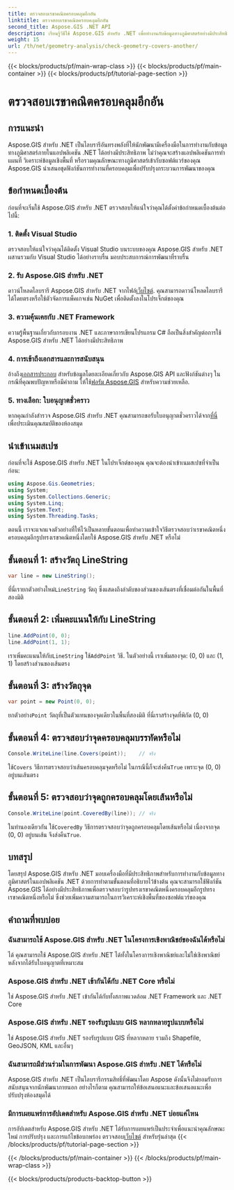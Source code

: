 ```yaml
---
title: ตรวจสอบเรขาคณิตครอบคลุมอีกอัน
linktitle: ตรวจสอบเรขาคณิตครอบคลุมอีกอัน
second_title: Aspose.GIS .NET API
description: เรียนรู้วิธีใช้ Aspose.GIS สำหรับ .NET เพื่อทำงานกับข้อมูลทางภูมิศาสตร์อย่างมีประสิทธิภาพ วิเคราะห์ข้อมูลเชิงพื้นที่ และผสานรวมคุณสมบัติการทำแผนที่เข้ากับแอปพลิเคชัน .NET ของคุณ
weight: 15
url: /th/net/geometry-analysis/check-geometry-covers-another/
---
```


{{< blocks/products/pf/main-wrap-class >}}
{{< blocks/products/pf/main-container >}}
{{< blocks/products/pf/tutorial-page-section >}}

# ตรวจสอบเรขาคณิตครอบคลุมอีกอัน

## การแนะนำ
Aspose.GIS สำหรับ .NET เป็นไลบรารีอันทรงพลังที่ให้นักพัฒนามีเครื่องมือในการทำงานกับข้อมูลทางภูมิศาสตร์ภายในแอปพลิเคชัน .NET ได้อย่างมีประสิทธิภาพ ไม่ว่าคุณจะสร้างแอปพลิเคชันการทำแผนที่ วิเคราะห์ข้อมูลเชิงพื้นที่ หรือรวมคุณลักษณะทางภูมิศาสตร์เข้ากับซอฟต์แวร์ของคุณ Aspose.GIS นำเสนอชุดฟังก์ชันการทำงานที่ครอบคลุมเพื่อปรับปรุงกระบวนการพัฒนาของคุณ
## ข้อกำหนดเบื้องต้น
ก่อนที่จะเริ่มใช้ Aspose.GIS สำหรับ .NET ตรวจสอบให้แน่ใจว่าคุณได้ตั้งค่าข้อกำหนดเบื้องต้นต่อไปนี้:
### 1. ติดตั้ง Visual Studio
ตรวจสอบให้แน่ใจว่าคุณได้ติดตั้ง Visual Studio บนระบบของคุณ Aspose.GIS สำหรับ .NET ผสานรวมกับ Visual Studio ได้อย่างราบรื่น มอบประสบการณ์การพัฒนาที่ราบรื่น
### 2. รับ Aspose.GIS สำหรับ .NET
 ดาวน์โหลดไลบรารี Aspose.GIS สำหรับ .NET จากไฟล์[เว็บไซต์](https://releases.aspose.com/gis/net/). คุณสามารถดาวน์โหลดไลบรารีได้โดยตรงหรือใช้ตัวจัดการแพ็คเกจเช่น NuGet เพื่อติดตั้งลงในโปรเจ็กต์ของคุณ
### 3. ความคุ้นเคยกับ .NET Framework
ความรู้พื้นฐานเกี่ยวกับกรอบงาน .NET และภาษาการเขียนโปรแกรม C# ถือเป็นสิ่งสำคัญต่อการใช้ Aspose.GIS สำหรับ .NET ได้อย่างมีประสิทธิภาพ
### 4. การเข้าถึงเอกสารและการสนับสนุน
 อ้างถึง[เอกสารประกอบ](https://reference.aspose.com/gis/net/) สำหรับข้อมูลโดยละเอียดเกี่ยวกับ Aspose.GIS API และฟังก์ชันต่างๆ ในกรณีที่คุณพบปัญหาหรือมีคำถาม ให้ใช้[ฟอรัม Aspose.GIS](https://forum.aspose.com/c/gis/33) สำหรับความช่วยเหลือ.
### 5. ทางเลือก: ใบอนุญาตชั่วคราว
 หากคุณกำลังสำรวจ Aspose.GIS สำหรับ .NET คุณสามารถขอรับใบอนุญาตชั่วคราวได้จาก[ที่นี่](https://purchase.aspose.com/temporary-license/) เพื่อประเมินคุณสมบัติของห้องสมุด

## นำเข้าเนมสเปซ
ก่อนที่จะใช้ Aspose.GIS สำหรับ .NET ในโปรเจ็กต์ของคุณ คุณจะต้องนำเข้าเนมสเปซที่จำเป็นก่อน:
```csharp
using Aspose.Gis.Geometries;
using System;
using System.Collections.Generic;
using System.Linq;
using System.Text;
using System.Threading.Tasks;
```

ตอนนี้ เราจะแจกแจงตัวอย่างที่ให้ไว้เป็นหลายขั้นตอนเพื่อทำความเข้าใจวิธีตรวจสอบว่าเรขาคณิตหนึ่งครอบคลุมอีกรูปทรงเรขาคณิตหนึ่งโดยใช้ Aspose.GIS สำหรับ .NET หรือไม่
## ขั้นตอนที่ 1: สร้างวัตถุ LineString
```csharp
var line = new LineString();
```
 ที่นี่เรายกตัวอย่างใหม่`LineString` วัตถุ ซึ่งแสดงถึงลำดับของส่วนของเส้นตรงที่เชื่อมต่อกันในพื้นที่สองมิติ
## ขั้นตอนที่ 2: เพิ่มคะแนนให้กับ LineString
```csharp
line.AddPoint(0, 0);
line.AddPoint(1, 1);
```
 เราเพิ่มคะแนนให้กับ`LineString` ใช้`AddPoint` วิธี. ในตัวอย่างนี้ เราเพิ่มสองจุด: (0, 0) และ (1, 1) โดยสร้างส่วนของเส้นตรง
## ขั้นตอนที่ 3: สร้างวัตถุจุด
```csharp
var point = new Point(0, 0);
```
 ยกตัวอย่าง`Point` วัตถุที่เป็นตัวแทนของจุดเดียวในพื้นที่สองมิติ ที่นี่เราสร้างจุดที่พิกัด (0, 0)
## ขั้นตอนที่ 4: ตรวจสอบว่าจุดครอบคลุมบรรทัดหรือไม่
```csharp
Console.WriteLine(line.Covers(point));    // จริง
```
 ใช้`Covers` วิธีการตรวจสอบว่าเส้นครอบคลุมจุดหรือไม่ ในกรณีนี้ก็จะส่งคืน`True` เพราะจุด (0, 0) อยู่บนเส้นตรง
## ขั้นตอนที่ 5: ตรวจสอบว่าจุดถูกครอบคลุมโดยเส้นหรือไม่
```csharp
Console.WriteLine(point.CoveredBy(line)); // จริง
```
ในทำนองเดียวกัน ใช้`CoveredBy` วิธีการตรวจสอบว่าจุดถูกครอบคลุมโดยเส้นหรือไม่ เนื่องจากจุด (0, 0) อยู่บนเส้น จึงส่งคืน`True`.

## บทสรุป
โดยสรุป Aspose.GIS สำหรับ .NET มอบเครื่องมือที่มีประสิทธิภาพสำหรับการทำงานกับข้อมูลทางภูมิศาสตร์ในแอปพลิเคชัน .NET ด้วยการทำตามขั้นตอนที่อธิบายไว้ข้างต้น คุณจะสามารถใช้ฟังก์ชัน Aspose.GIS ได้อย่างมีประสิทธิภาพเพื่อตรวจสอบว่ารูปทรงเรขาคณิตหนึ่งครอบคลุมอีกรูปทรงเรขาคณิตหนึ่งหรือไม่ ซึ่งช่วยเพิ่มความสามารถในการวิเคราะห์เชิงพื้นที่ของซอฟต์แวร์ของคุณ
## คำถามที่พบบ่อย
### ฉันสามารถใช้ Aspose.GIS สำหรับ .NET ในโครงการเชิงพาณิชย์ของฉันได้หรือไม่
ได้ คุณสามารถใช้ Aspose.GIS สำหรับ .NET ได้ทั้งในโครงการเชิงพาณิชย์และไม่ใช่เชิงพาณิชย์หลังจากได้รับใบอนุญาตที่เหมาะสม
### Aspose.GIS สำหรับ .NET เข้ากันได้กับ .NET Core หรือไม่
ใช่ Aspose.GIS สำหรับ .NET เข้ากันได้กับทั้งสภาพแวดล้อม .NET Framework และ .NET Core
### Aspose.GIS สำหรับ .NET รองรับรูปแบบ GIS หลากหลายรูปแบบหรือไม่
ใช่ Aspose.GIS สำหรับ .NET รองรับรูปแบบ GIS ที่หลากหลาย รวมถึง Shapefile, GeoJSON, KML และอื่นๆ
### ฉันสามารถมีส่วนร่วมในการพัฒนา Aspose.GIS สำหรับ .NET ได้หรือไม่
Aspose.GIS สำหรับ .NET เป็นไลบรารีกรรมสิทธิ์ที่พัฒนาโดย Aspose ดังนั้นจึงไม่ยอมรับการสนับสนุนจากนักพัฒนาภายนอก อย่างไรก็ตาม คุณสามารถให้ข้อเสนอแนะและข้อเสนอแนะเพื่อปรับปรุงห้องสมุดได้
### มีการเผยแพร่การอัปเดตสำหรับ Aspose.GIS สำหรับ .NET บ่อยแค่ไหน
 การอัปเดตสำหรับ Aspose.GIS สำหรับ .NET ได้รับการเผยแพร่เป็นประจำเพื่อแนะนำคุณลักษณะใหม่ การปรับปรุง และการแก้ไขข้อบกพร่อง ตรวจสอบ[เว็บไซต์](https://releases.aspose.com/gis/net/) สำหรับรุ่นล่าสุด
{{< /blocks/products/pf/tutorial-page-section >}}

{{< /blocks/products/pf/main-container >}}
{{< /blocks/products/pf/main-wrap-class >}}

{{< blocks/products/products-backtop-button >}}
